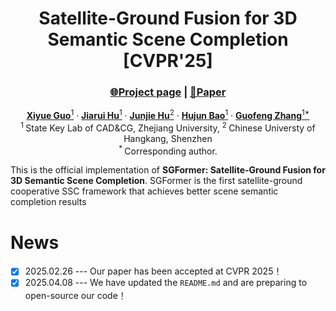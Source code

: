   <h1 align="center">Satellite-Ground Fusion for 3D Semantic Scene Completion [CVPR'25]</h1>
  <h3 align="center"><a href="https://zju3dv.github.io/sgformer/">🌐Project page</a> | <a href="https://www.arxiv.org/abs/2503.16825">📝Paper</a></h3>
  <p align="center">
    <a href="https://github.com/gxytcrc/"><strong>Xiyue Guo</strong><sup>1</sup></a>
    ·
    <a href="https://github.com/hjr37/"><strong>Jiarui Hu</strong><sup>1</sup></a>
    ·
    <a href="https://github.com/JunjH/"><strong>Junjie Hu</strong><sup>2</sup></a>
    ·
    <a href="http://www.cad.zju.edu.cn/home/bao/"><strong>Hujun Bao</strong><sup>1</sup></a>
    ·
    <a href="http://www.cad.zju.edu.cn/home/gfzhang/"><strong>Guofeng Zhang</strong><sup>1*</sup></a>
    <br>
    <sup>1 </sup>State Key Lab of CAD&CG, Zhejiang University,
    <sup>2 </sup>Chinese Universty of Hangkang, Shenzhen<br>
    <sup>* </sup>Corresponding author.<br>
  </p>


This is the official implementation of <strong>SGFormer: Satellite-Ground Fusion for 3D Semantic Scene Completion</strong>. SGFormer is the first satellite-ground cooperative SSC framework that achieves better scene semantic completion results
    
# News
- [x] 2025.02.26 --- Our paper has been accepted at CVPR 2025！  
- [x] 2025.04.08 --- We have updated the `README.md` and are preparing to open-source our code！  
